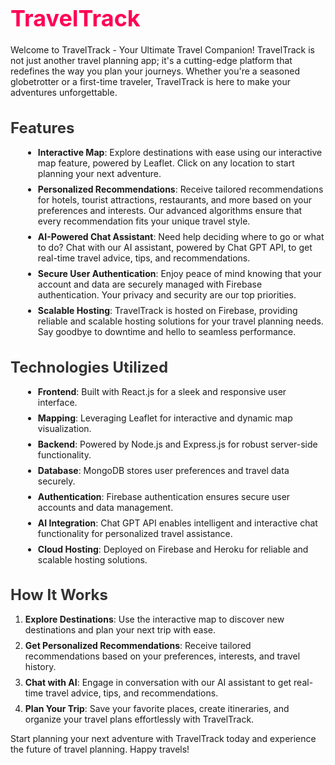 <!-- Add custom styles to the README -->
<style>
  /* Customize heading styles */
  h1 {
    font-size: 36px;
    color: #ff0055;
    margin-bottom: 20px;
  }
  
  h2 {
    font-size: 24px;
    color: #333;
    margin-bottom: 16px;
  }
  
  /* Customize list styles */
  ul {
    list-style-type: disc;
    margin-left: 20px;
    margin-bottom: 16px;
  }
  
  li {
    margin-bottom: 8px;
  }
  
  /* Customize code block styles */
  code {
    background-color: #f3f3f3;
    padding: 4px 8px;
    border-radius: 4px;
    font-family: Consolas, monospace;
    font-size: 14px;
  }
  
  /* Customize link styles */
  a {
    color: #ff0055;
    text-decoration: none;
  }
  
  a:hover {
    text-decoration: underline;
  }
</style>

<!-- BEGIN README CONTENT -->

# TravelTrack

Welcome to TravelTrack - Your Ultimate Travel Companion! TravelTrack is not just another travel planning app; it's a cutting-edge platform that redefines the way you plan your journeys. Whether you're a seasoned globetrotter or a first-time traveler, TravelTrack is here to make your adventures unforgettable.

## Features

- **Interactive Map**: Explore destinations with ease using our interactive map feature, powered by Leaflet. Click on any location to start planning your next adventure.
- **Personalized Recommendations**: Receive tailored recommendations for hotels, tourist attractions, restaurants, and more based on your preferences and interests. Our advanced algorithms ensure that every recommendation fits your unique travel style.
- **AI-Powered Chat Assistant**: Need help deciding where to go or what to do? Chat with our AI assistant, powered by Chat GPT API, to get real-time travel advice, tips, and recommendations.
- **Secure User Authentication**: Enjoy peace of mind knowing that your account and data are securely managed with Firebase authentication. Your privacy and security are our top priorities.
- **Scalable Hosting**: TravelTrack is hosted on Firebase, providing reliable and scalable hosting solutions for your travel planning needs. Say goodbye to downtime and hello to seamless performance.

## Technologies Utilized

- **Frontend**: Built with React.js for a sleek and responsive user interface.
- **Mapping**: Leveraging Leaflet for interactive and dynamic map visualization.
- **Backend**: Powered by Node.js and Express.js for robust server-side functionality.
- **Database**: MongoDB stores user preferences and travel data securely.
- **Authentication**: Firebase authentication ensures secure user accounts and data management.
- **AI Integration**: Chat GPT API enables intelligent and interactive chat functionality for personalized travel assistance.
- **Cloud Hosting**: Deployed on Firebase and Heroku for reliable and scalable hosting solutions.

## How It Works

1. **Explore Destinations**: Use the interactive map to discover new destinations and plan your next trip with ease.
2. **Get Personalized Recommendations**: Receive tailored recommendations based on your preferences, interests, and travel history.
3. **Chat with AI**: Engage in conversation with our AI assistant to get real-time travel advice, tips, and recommendations.
4. **Plan Your Trip**: Save your favorite places, create itineraries, and organize your travel plans effortlessly with TravelTrack.

Start planning your next adventure with TravelTrack today and experience the future of travel planning. Happy travels!

<!-- END README CONTENT -->
